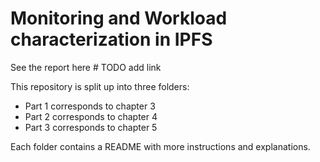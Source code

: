 # Monitoring and Workload characterization in IPFS
See the report here # TODO add link

This repository is split up into three folders:

- Part 1 corresponds to chapter 3
- Part 2 corresponds to chapter 4
- Part 3 corresponds to chapter 5

Each folder contains a README with more instructions and explanations. 